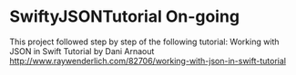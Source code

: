 # SwiftyJSONTutorial  On-going
This project followed step by step of the following tutorial:
Working with JSON in Swift Tutorial by Dani Arnaout
http://www.raywenderlich.com/82706/working-with-json-in-swift-tutorial

